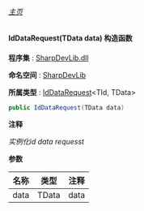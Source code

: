 ###### [主页](./Index.md "主页")

#### IdDataRequest(TData data) 构造函数

**程序集** : [SharpDevLib.dll](./SharpDevLib.assembly.md "SharpDevLib.dll")

**命名空间** : [SharpDevLib](./SharpDevLib.namespace.md "SharpDevLib")

**所属类型** : [IdDataRequest](./SharpDevLib.IdDataRequest.2.md "IdDataRequest")\<TId, TData\>

``` csharp
public IdDataRequest(TData data)
```
**注释**

*实例化id data requesst*


**参数**

|名称|类型|注释|
|---|---|---|
|data|TData|data|



